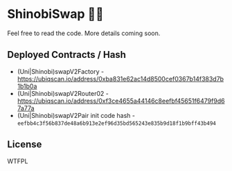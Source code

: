 # ShinobiSwap 🏴‍☠️

Feel free to read the code. More details coming soon.

## Deployed Contracts / Hash

- (Uni|Shinobi)swapV2Factory - https://ubiqscan.io/address/0xba831e62ac14d8500cef0367b14f383d7b1b1b0a
- (Uni|Shinobi)swapV2Router02 - https://ubiqscan.io/address/0xf3ce4655a44146c8eefbf45651f6479f9d67a77a
- (Uni|Shinobi)swapV2Pair init code hash - `eefbb4c3f56b837de48a6b913e2ef96d35bd565243e835b9d18f1b9bff43b494`

## License

WTFPL
